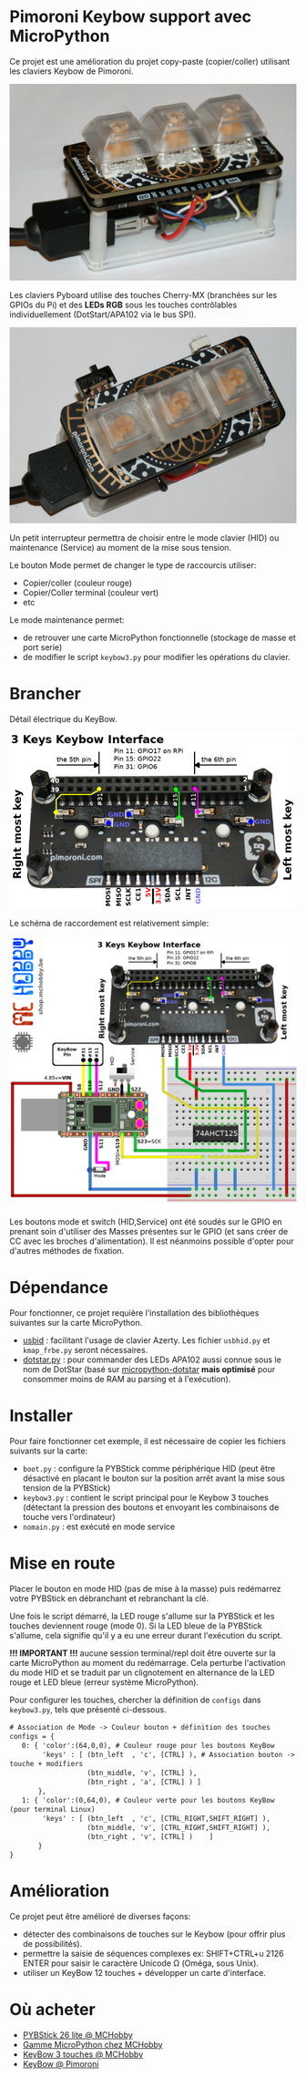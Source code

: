 # Pimoroni Keybow support avec MicroPython
Ce projet est une amélioration du projet copy-paste (copier/coller) utilisant les claviers Keybow de Pimoroni.

![Demonstration du projet](docs/_static/assembly-3.jpg)

Les claviers Pyboard utilise des touches Cherry-MX (branchées sur les GPIOs du Pi) et des __LEDs RGB__ sous les touches contrôlables individuellement (DotStart/APA102 via le bus SPI).

![Demonstration du projet](docs/_static/assembly-2.jpg)

Un petit interrupteur permettra de choisir entre le mode clavier (HID) ou maintenance (Service) au moment de la mise sous tension.

Le bouton Mode permet de changer le type de raccourcis utiliser:
* Copier/coller (couleur rouge)
* Copier/Coller terminal (couleur vert)
* etc

Le mode maintenance permet:
* de retrouver une carte MicroPython fonctionnelle (stockage de masse et port serie)
* de modifier le script `keybow3.py` pour modifier les opérations du clavier.

# Brancher
Détail électrique du KeyBow.

![Détail du KeyBow](docs/_static/keybow-3-keys.jpg)

Le schéma de raccordement est relativement simple:

![Brancher](docs/_static/KeyBow-to-PYBStick.jpg)

Les boutons mode et switch (HID,Service) ont été soudés sur le GPIO en prenant soin d'utiliser des Masses présentes sur le GPIO (et sans créer de CC avec les broches d'alimentation). Il est néanmoins possible  d'opter pour d'autres méthodes de fixation.

# Dépendance
Pour fonctionner, ce projet requière l'installation des bibliothèques suivantes sur la carte MicroPython.

* [usbid](https://github.com/mchobby/pyboard-driver/tree/master/usbhid) : facilitant l'usage de clavier Azerty. Les fichier `usbhid.py` et `kmap_frbe.py` seront nécessaires.
* [dotstar.py](https://github.com/mchobby/esp8266-upy/tree/master/dotstar) : pour commander des LEDs APA102 aussi connue sous le nom de DotStar (basé sur [micropython-dotstar](https://github.com/mattytrentini/micropython-dotstar) __mais optimisé__ pour consommer moins de RAM au parsing et à l'exécution).

# Installer

Pour faire fonctionner cet exemple, il est nécessaire de copier les fichiers suivants sur la carte:

* `boot.py` : configure la PYBStick comme périphérique HID (peut être désactivé en placant le bouton sur la position arrêt avant la mise sous tension de la PYBStick)
* `keybow3.py` : contient le script principal pour le Keybow 3 touches (détectant la pression des boutons et envoyant les combinaisons de touche vers l'ordinateur)
* `nomain.py` : est exécuté en mode service

# Mise en route
Placer le bouton en mode HID (pas de mise à la masse) puis redémarrez votre PYBStick en débranchant et rebranchant la clé.

Une fois le script démarré, la LED rouge s'allume sur la PYBStick et les touches deviennent rouge (mode 0).
Si la LED bleue de la PYBStick s'allume, cela signifie qu'il y a eu une erreur durant l'exécution du script.

__!!! IMPORTANT !!!__ aucune session terminal/repl doit être ouverte sur la carte MicroPython au moment du redémarrage. Cela perturbe l'activation du mode HID et se traduit par un clignotement en alternance de la LED rouge et LED bleue (erreur système MicroPython).

Pour configurer les touches, chercher la définition de `configs` dans `keybow3.py`, tels que présenté ci-dessous.
```
# Association de Mode -> Couleur bouton + définition des touches
configs = {
   0: { 'color':(64,0,0), # Couleur rouge pour les boutons KeyBow
        'keys' : [ (btn_left  , 'c', [CTRL] ), # Association bouton -> touche + modifiers
                   (btn_middle, 'v', [CTRL] ),
                   (btn_right , 'a', [CTRL] ) ]
       },
   1: { 'color':(0,64,0), # Couleur verte pour les boutons KeyBow (pour terminal Linux)
        'keys' : [ (btn_left  , 'c', [CTRL_RIGHT,SHIFT_RIGHT] ),
                   (btn_middle, 'v', [CTRL_RIGHT,SHIFT_RIGHT] ),
                   (btn_right , 'v', [CTRL] )    ]
       }
}
```

# Amélioration
Ce projet peut être amélioré de diverses façons:
* détecter des combinaisons de touches sur le Keybow (pour offrir plus de possibilités).
* permettre la saisie de séquences complexes ex: SHIFT+CTRL+u 2126 ENTER pour saisir le caractère Unicode Ω (Oméga, sous Unix).
* utiliser un KeyBow 12 touches + développer un carte d'interface.

# Où acheter
* [PYBStick 26 lite  @ MCHobby](https://shop.mchobby.be/fr/micropython/1830-pybstick-lite-26-micropython-et-arduino-3232100018303-garatronic.html)
* [Gamme MicroPython chez MCHobby](https://shop.mchobby.be/fr/56-micropython)
* [KeyBow 3 touches @ MCHobby](https://shop.mchobby.be/fr/pi-extensions/1832-keybow-3-touches-kit-cliky-pour-raspberry-pi-3232100018235-pimoroni.html)
* [KeyBow @ Pimoroni](https://shop.pimoroni.com/?q=keybow+)
